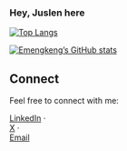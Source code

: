 ### Hey, Juslen here

<!-- Top languages -->
[![Top Langs](https://github-readme-stats.vercel.app/api/top-langs/?username=Emengkeng&layout=compact&theme=tokyonight)](https://github.com/anuraghazra/github-readme-stats)

<!-- Profile stats -->
[![Emengkeng’s GitHub stats](https://github-readme-stats.vercel.app/api?username=Emengkeng&show_icons=true&theme=tokyonight)](https://github.com/anuraghazra/github-readme-stats)


## Connect

Feel free to connect with me:

[LinkedIn](https://www.linkedin.com/in/jussec) ·  
[X](https://x.com/emJuslen) ·  
[Email](mailto:emkjuslen@gmail.com)
